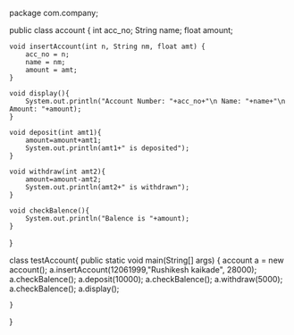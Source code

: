 package com.company;

public class account {
    int acc_no;
    String name;
    float amount;

    void insertAccount(int n, String nm, float amt) {
        acc_no = n;
        name = nm;
        amount = amt;
    }

    void display(){
        System.out.println("Account Number: "+acc_no+"\n Name: "+name+"\n Amount: "+amount);
    }

    void deposit(int amt1){
        amount=amount+amt1;
        System.out.println(amt1+" is deposited");
    }

    void withdraw(int amt2){
        amount=amount-amt2;
        System.out.println(amt2+" is withdrawn");
    }

    void checkBalence(){
        System.out.println("Balence is "+amount);
    }
}

class testAccount{
    public static void main(String[] args) {
        account a = new account();
        a.insertAccount(12061999,"Rushikesh kaikade", 28000);
        a.checkBalence();
        a.deposit(10000);
        a.checkBalence();
        a.withdraw(5000);
        a.checkBalence();
        a.display();

    }
}

